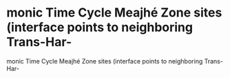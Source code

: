 # monic Time Cycle Meajhé Zone sites (interface points to neighboring Trans-Har-

monic Time Cycle Meajhé Zone sites (interface points to neighboring Trans-Har-